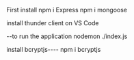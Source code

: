 First install 
npm i Express
npm i mongoose

install thunder client on VS Code

--to run the application
nodemon ./index.js


install bcryptjs----
npm i bcryptjs

